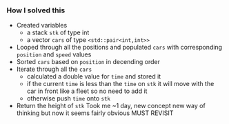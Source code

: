 ### How I solved this
- Created variables
  - a stack `stk` of type int
  - a vector `cars` of type `<std::pair<int,int>>`
- Looped through all the positions and populated `cars` with corresponding `position` and `speed` values
- Sorted `cars` based on `position` in decending order
- Iterate through all the `cars`
  - calculated a double value for `time` and stored it
  - if the current `time` is less than the `time` on `stk` it will move with the car in front like a fleet so no need to add it
  - otherwise push `time` onto `stk`
- Return the height of `stk`
Took me ~1 day, new concept new way of thinking but now it seems fairly obvious
MUST REVISIT
